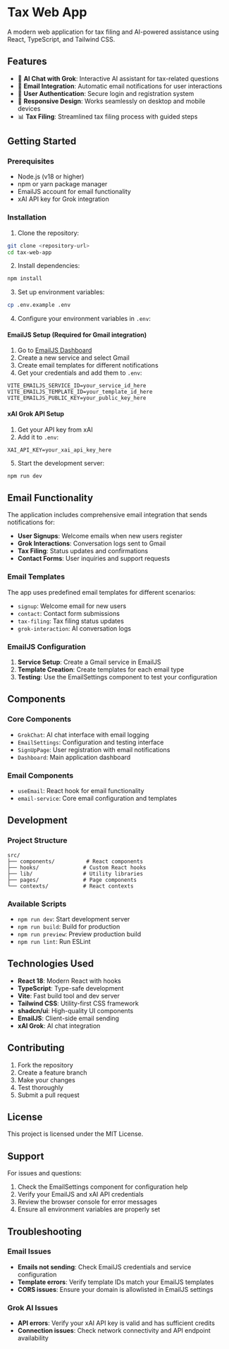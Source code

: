 # Tax Web App

A modern web application for tax filing and AI-powered assistance using React, TypeScript, and Tailwind CSS.

## Features

- 🤖 **AI Chat with Grok**: Interactive AI assistant for tax-related questions
- 📧 **Email Integration**: Automatic email notifications for user interactions
- 🔐 **User Authentication**: Secure login and registration system
- 📱 **Responsive Design**: Works seamlessly on desktop and mobile devices
- 📊 **Tax Filing**: Streamlined tax filing process with guided steps

## Getting Started

### Prerequisites

- Node.js (v18 or higher)
- npm or yarn package manager
- EmailJS account for email functionality
- xAI API key for Grok integration

### Installation

1. Clone the repository:
```bash
git clone <repository-url>
cd tax-web-app
```

2. Install dependencies:
```bash
npm install
```

3. Set up environment variables:
```bash
cp .env.example .env
```

4. Configure your environment variables in `.env`:

#### EmailJS Setup (Required for Gmail integration)

1. Go to [EmailJS Dashboard](https://dashboard.emailjs.com/)
2. Create a new service and select Gmail
3. Create email templates for different notifications
4. Get your credentials and add them to `.env`:

```env
VITE_EMAILJS_SERVICE_ID=your_service_id_here
VITE_EMAILJS_TEMPLATE_ID=your_template_id_here
VITE_EMAILJS_PUBLIC_KEY=your_public_key_here
```

#### xAI Grok API Setup

1. Get your API key from xAI
2. Add it to `.env`:

```env
XAI_API_KEY=your_xai_api_key_here
```

5. Start the development server:
```bash
npm run dev
```

## Email Functionality

The application includes comprehensive email integration that sends notifications for:

- **User Signups**: Welcome emails when new users register
- **Grok Interactions**: Conversation logs sent to Gmail
- **Tax Filing**: Status updates and confirmations
- **Contact Forms**: User inquiries and support requests

### Email Templates

The app uses predefined email templates for different scenarios:

- `signup`: Welcome email for new users
- `contact`: Contact form submissions
- `tax-filing`: Tax filing status updates
- `grok-interaction`: AI conversation logs

### EmailJS Configuration

1. **Service Setup**: Create a Gmail service in EmailJS
2. **Template Creation**: Create templates for each email type
3. **Testing**: Use the EmailSettings component to test your configuration

## Components

### Core Components

- `GrokChat`: AI chat interface with email logging
- `EmailSettings`: Configuration and testing interface
- `SignUpPage`: User registration with email notifications
- `Dashboard`: Main application dashboard

### Email Components

- `useEmail`: React hook for email functionality
- `email-service`: Core email configuration and templates

## Development

### Project Structure

```
src/
├── components/          # React components
├── hooks/              # Custom React hooks
├── lib/                # Utility libraries
├── pages/              # Page components
└── contexts/           # React contexts
```

### Available Scripts

- `npm run dev`: Start development server
- `npm run build`: Build for production
- `npm run preview`: Preview production build
- `npm run lint`: Run ESLint

## Technologies Used

- **React 18**: Modern React with hooks
- **TypeScript**: Type-safe development
- **Vite**: Fast build tool and dev server
- **Tailwind CSS**: Utility-first CSS framework
- **shadcn/ui**: High-quality UI components
- **EmailJS**: Client-side email sending
- **xAI Grok**: AI chat integration

## Contributing

1. Fork the repository
2. Create a feature branch
3. Make your changes
4. Test thoroughly
5. Submit a pull request

## License

This project is licensed under the MIT License.

## Support

For issues and questions:

1. Check the EmailSettings component for configuration help
2. Verify your EmailJS and xAI API credentials
3. Review the browser console for error messages
4. Ensure all environment variables are properly set

## Troubleshooting

### Email Issues

- **Emails not sending**: Check EmailJS credentials and service configuration
- **Template errors**: Verify template IDs match your EmailJS templates
- **CORS issues**: Ensure your domain is allowlisted in EmailJS settings

### Grok AI Issues

- **API errors**: Verify your xAI API key is valid and has sufficient credits
- **Connection issues**: Check network connectivity and API endpoint availability